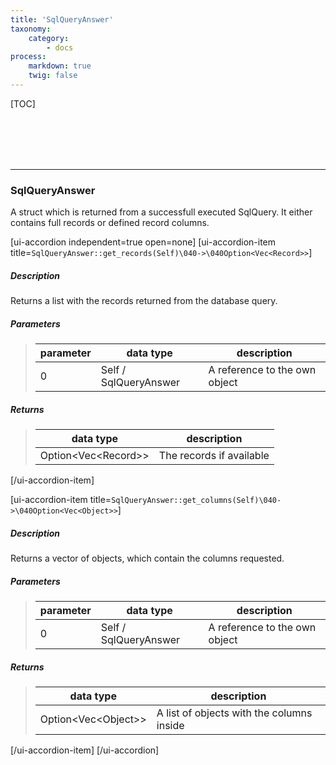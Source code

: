 ```yaml
---
title: 'SqlQueryAnswer'
taxonomy:
    category:
        - docs
process:
    markdown: true
    twig: false
---
```


[TOC]

<br><br><br><br>

------------------------------------------------------------------------------------------
### SqlQueryAnswer
A struct which is returned from a successfull executed SqlQuery. It either contains full records or defined record columns.


[ui-accordion independent=true open=none]
[ui-accordion-item title=<code>SqlQueryAnswer::get_records(Self)\040->\040Option&lt;Vec&lt;Record&gt;&gt;</code>]

##### Description
Returns a list with the records returned from the database query.
##### Parameters
> | parameter | data type               | description                                                           |
> |-----------|-------------------------|-----------------------------------------------------------------------|
> | 0         | Self / SqlQueryAnswer   | A reference to the own object |
##### Returns
> | data type               | description                                                           |
> |-------------------------|-----------------------------------------------------------------------|
> | Option&lt;Vec&lt;Record&gt;&gt; | The records if available |

[/ui-accordion-item]


[ui-accordion-item title=<code>SqlQueryAnswer::get_columns(Self)\040->\040Option&lt;Vec&lt;Object&gt;&gt;</code>]

##### Description
Returns a vector of objects, which contain the columns requested.
##### Parameters
> | parameter | data type               | description                                                           |
> |-----------|-------------------------|-----------------------------------------------------------------------|
> | 0         | Self / SqlQueryAnswer   | A reference to the own object |
##### Returns
> | data type               | description                                                           |
> |-------------------------|-----------------------------------------------------------------------|
> | Option&lt;Vec&lt;Object&gt;&gt; | A list of objects with the columns inside |

[/ui-accordion-item]
[/ui-accordion]